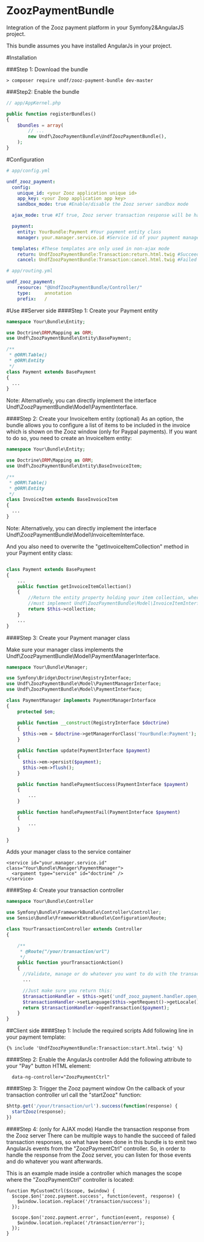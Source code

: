 ZoozPaymentBundle
=================

Integration of the Zooz payment platform in your Symfony2&amp;AngularJS project.

This bundle assumes you have installed AngularJs in your project.

#Installation

###Step 1: Download the bundle

```
> composer require undf/zooz-payment-bundle dev-master
```

###Step2: Enable the bundle
```php
// app/AppKernel.php

public function registerBundles()
{
    $bundles = array(
        // ...
        new Undf\ZoozPaymentBundle\UndfZoozPaymentBundle(),
    );
}
```

#Configuration
```yml
# app/config.yml

undf_zooz_payment:
  config:
    unique_id: <your Zooz application unique id>
    app_key: <your Zoop application app key>
    sandbox_mode: true #Enable/disable the Zooz server sandbox mode

  ajax_mode: true #If true, Zooz server transaction response will be handled from client side

  payment:
    entity: YourBundle:Payment #Your payment entity class
    manager: your.manager.service.id #Service id of your payment manager class

  templates: #These templates are only used in non-ajax mode
    return: UndfZoozPaymentBundle:Transaction:return.html.twig #Succeed payment template
    cancel: UndfZoozPaymentBundle:Transaction:cancel.html.twig #Failed payment template
```

```yml
# app/routing.yml

undf_zooz_payment:
    resource: "@UndfZoozPaymentBundle/Controller/"
    type:     annotation
    prefix:   /

```

#Use
##Server side
####Step 1: Create your Payment entity
```php
namespace Your\Bundle\Entity;

use Doctrine\ORM\Mapping as ORM;
use Undf\ZoozPaymentBundle\Entity\BasePayment;

/**
 * @ORM\Table()
 * @ORM\Entity
 */
class Payment extends BasePayment
{
  ...
}
```

Note: Alternatively, you can directly implement the interface Undf\ZoozPaymentBundle\Model\PaymentInterface.

####Step 2: Create your InvoiceItem entity (optional)
As an option, the bundle allows you to configure a list of items to be included in the invoice
which is shown on the Zooz window (only for Paypal payments). If you want to do so, you need to create
an InvoiceItem entity:
```php
namespace Your\Bundle\Entity;

use Doctrine\ORM\Mapping as ORM;
use Undf\ZoozPaymentBundle\Entity\BaseInvoiceItem;

/**
 * @ORM\Table()
 * @ORM\Entity
 */
class InvoiceItem extends BaseInvoiceItem
{
  ...
}
```
Note: Alternatively, you can directly implement the interface Undf\ZoozPaymentBundle\Model\InvoiceItemInterface.

And you also need to overwrite the "getInvoiceItemCollection" method in your Payment entity class:
```php

class Payment extends BasePayment
{
    ...
    public function getInvoiceItemCollection()
    {
        //Return the entity property holding your item collection, where every item
        //must implement Undf\ZoozPaymentBundle\Model\InvoiceItemInterface
        return $this->collection;
    }
    ...
}
```

####Step 3: Create your Payment manager class

Make sure your manager class implements the Undf\ZoozPaymentBundle\Model\PaymentManagerInterface.

```php
namespace Your\Bundle\Manager;

use Symfony\Bridge\Doctrine\RegistryInterface;
use Undf\ZoozPaymentBundle\Model\PaymentManagerInterface;
use Undf\ZoozPaymentBundle\Model\PaymentInterface;

class PaymentManager implements PaymentManagerInterface
{
    protected $em;

    public function __construct(RegistryInterface $doctrine)
    {
      $this->em = $doctrine->getManagerForClass('YourBundle:Payment');
    }

    public function update(PaymentInterface $payment)
    {
      $this->em->persist($payment);
      $this->em->flush();
    }

    public function handlePaymentSuccess(PaymentInterface $payment)
    {
        ...
    }

    public function handlePaymentFail(PaymentInterface $payment)
    {
        ...
    }

}
```

Adds your manager class to the service container
```
<service id="your.manager.service.id" class="Your\Bundle\Manager\PaymentManager">
  <argument type="service" id="doctrine" />
</service>
```

####Step 4: Create your transaction controller
```php
namespace Your\Bundle\Controller

use Symfony\Bundle\FrameworkBundle\Controller\Controller;
use Sensio\Bundle\FrameworkExtraBundle\Configuration\Route;

class YourTransactionController extends Controller
{

    /**
     * @Route("/your/transaction/url")
     */
    public function yourTransactionAction()
    {
      //Validate, manage or do whatever you want to do with the transaction request
      ...

      //Just make sure you return this:
      $transactionHandler = $this->get('undf_zooz_payment.handler.open_transaction');
      $transactionHandler->setLanguage($this->getRequest()->getLocale());
      return $transactionHandler->openTransaction($payment);
    }
}
```


##Client side
####Step 1: Include the required scripts
Add following line in your payment template:
```
{% include 'UndfZoozPaymentBundle:Transaction:start.html.twig' %}
```

####Step 2: Enable the AngularJs controller
Add the following attribute to your "Pay" button HTML element:
```
  data-ng-controller="ZoozPaymentCtrl"
```

####Step 3: Trigger the Zooz payment window
On the callback of your transaction controller url call the "startZooz" function:
```javascript
$http.get('/your/transaction/url').success(function(response) {
  startZooz(response);
})
```

####Step 4: (only for AJAX mode) Handle the transaction response from the Zooz server
There can be multiple ways to handle the succeed of failed transaction responses, so what have been done
in this bundle is to emit two AngularJs events from the "ZoozPaymentCtrl" controller. So, in order to handle
the response from the Zooz server, you can listen for those events and do whatever you want afterwards.

This is an example made inside a controller which manages the scope where the "ZoozPaymentCtrl" controller is located:
```javacript
function MyCustomCtrl($scope, $window) {
  $scope.$on('zooz.payment.success', function(event, response) {
    $window.location.replace('/transaction/success');
  });

  $scope.$on('zooz.payment.error', function(event, response) {
    $window.location.replace('/transaction/error');
  });
}
```






